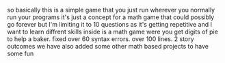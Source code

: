 so basically this is a simple game that you just run wherever you normally run your programs it's just a concept for a math game that could possibly go forever but I'm limiting it to 10 questions as it's getting repetitive and I want to learn diffrent skills 
inside is a math game were you get digits of pie to help a baker.
fixed over 60 syntax errors.
over 100 lines.
2 story outcomes
we have also added some other math based projects to have some fun

